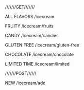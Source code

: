 ///////GET///////

ALL FLAVORS /icecream

FRUITY /icecream/fruits

CANDY /icecream/candies

GLUTEN FREE /icecream/gluten-free

CHOCOLATE /icecream/chocolate

LIMITED TIME /icecream/limited


///////POST//////

NEW /icecream/add
